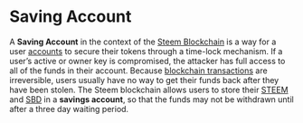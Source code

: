 # Saving Account

A **Saving Account** in the context of the [Steem Blockchain](/glossary/steem-blockchain.md) is a way for a user [accounts](/glossary/account.md) to secure their tokens through a time-lock mechanism.  If a user’s active or owner key is compromised, the attacker has full access to all of the funds in their account. Because [blockchain transactions](/glossary/transaction.md) are irreversible, users usually have no way to get their funds back after they have been stolen. The Steem blockchain allows users to store their [STEEM](/glossary/steem.md) and [SBD](/glossary/steem-backed-dollars.md) in a **savings account**, so that the funds may not be withdrawn until after a three day waiting period.